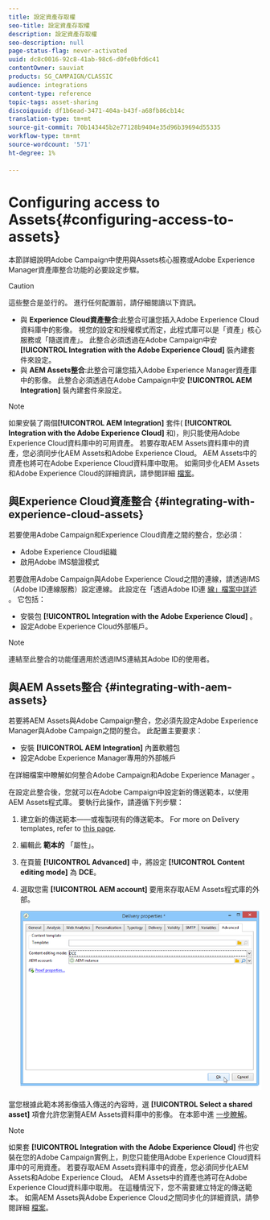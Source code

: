 ```yaml
---
title: 設定資產存取權
seo-title: 設定資產存取權
description: 設定資產存取權
seo-description: null
page-status-flag: never-activated
uuid: dc8c0016-92c8-41ab-98c6-d0fe0bfd6c41
contentOwner: sauviat
products: SG_CAMPAIGN/CLASSIC
audience: integrations
content-type: reference
topic-tags: asset-sharing
discoiquuid: df1b6ead-3471-404a-b43f-a68fb86cb14c
translation-type: tm+mt
source-git-commit: 70b143445b2e77128b9404e35d96b39694d55335
workflow-type: tm+mt
source-wordcount: '571'
ht-degree: 1%

---
```



# Configuring access to Assets{#configuring-access-to-assets}

本節詳細說明Adobe Campaign中使用與Assets核心服務或Adobe Experience Manager資產庫整合功能的必要設定步驟。

>[!CAUTION]
>
>這些整合是並行的。 進行任何配置前，請仔細閱讀以下資訊。

* 與 **Experience Cloud資產整合**:此整合可讓您插入Adobe Experience Cloud資料庫中的影像。 視您的設定和授權模式而定，此程式庫可以是「資產」核心服務或「隨選資產」。 此整合必須透過在Adobe Campaign中安 **[!UICONTROL Integration with the Adobe Experience Cloud]** 裝內建套件來設定。
* 與 **AEM Assets整合**:此整合可讓您插入Adobe Experience Manager資產庫中的影像。 此整合必須透過在Adobe Campaign中安 **[!UICONTROL AEM Integration]** 裝內建套件來設定。

>[!NOTE]
>
>如果安裝了兩個&#x200B;**[!UICONTROL AEM Integration]** 套件( **[!UICONTROL Integration with the Adobe Experience Cloud]** 和)，則只能使用Adobe Experience Cloud資料庫中的可用資產。 若要存取AEM Assets資料庫中的資產，您必須同步化AEM Assets和Adobe Experience Cloud。 AEM Assets中的資產也將可在Adobe Experience Cloud資料庫中取用。 如需同步化AEM Assets和Adobe Experience Cloud的詳細資訊，請參閱詳細 [檔案](https://docs.adobe.com/docs/en/aod/overview/collaborating/aem-assets-aod-sync.html)。

## 與Experience Cloud資產整合 {#integrating-with-experience-cloud-assets}

若要使用Adobe Campaign和Experience Cloud資產之間的整合，您必須：

* Adobe Experience Cloud組織
* 啟用Adobe IMS驗證模式

若要啟用Adobe Campaign與Adobe Experience Cloud之間的連線，請透過IMS（Adobe ID連線服務）設定連線。 此設定在「透過Adobe ID連 [線」檔案中詳述](../../integrations/using/about-adobe-id.md) 。 它包括：

* 安裝包 **[!UICONTROL Integration with the Adobe Experience Cloud]** 。
* 設定Adobe Experience Cloud外部帳戶。

>[!NOTE]
>
>連結至此整合的功能僅適用於透過IMS連結其Adobe ID的使用者。

## 與AEM Assets整合 {#integrating-with-aem-assets}

若要將AEM Assets與Adobe Campaign整合，您必須先設定Adobe Experience Manager與Adobe Campaign之間的整合。 此配置主要要求：

* 安裝 **[!UICONTROL AEM Integration]** 內置軟體包
* 設定Adobe Experience Manager專用的外部帳戶

在詳細檔案中瞭解如何整合Adobe Campaign和Adobe Experience Manager [](../../integrations/using/about-adobe-experience-manager.md)。

在設定此整合後，您就可以在Adobe Campaign中設定新的傳送範本，以使用AEM Assets程式庫。 要執行此操作，請遵循下列步驟：

1. 建立新的傳送範本——或複製現有的傳送範本。 For more on Delivery templates, refer to [this page](../../delivery/using/about-templates.md).
1. 編輯此 **範本的** 「屬性」。
1. 在頁籤 **[!UICONTROL Advanced]** 中，將設定 **[!UICONTROL Content editing mode]** 為 **DCE**。
1. 選取您需 **[!UICONTROL AEM account]** 要用來存取AEM Assets程式庫的外部。

   ![](assets/dam_aem_assets1.png)

當您根據此範本將影像插入傳送的內容時，選 **[!UICONTROL Select a shared asset]** 項會允許您瀏覽AEM Assets資料庫中的影像。 在本節中進 [一步瞭解](../../integrations/using/inserting-a-shared-asset.md)。

>[!NOTE]
>
>如果套 **[!UICONTROL Integration with the Adobe Experience Cloud]** 件也安裝在您的Adobe Campaign實例上，則您只能使用Adobe Experience Cloud資料庫中的可用資產。 若要存取AEM Assets資料庫中的資產，您必須同步化AEM Assets和Adobe Experience Cloud。 AEM Assets中的資產也將可在Adobe Experience Cloud資料庫中取用。 在這種情況下，您不需要建立特定的傳送範本。 如需AEM Assets與Adobe Experience Cloud之間同步化的詳細資訊，請參閱詳細 [檔案](https://docs.adobe.com/docs/en/aod/overview/collaborating/aem-assets-aod-sync.html)。

